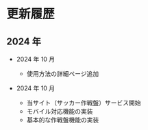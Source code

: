 # 更新履歴

## 2024 年

- 2024 年 10 月

  - 使用方法の詳細ページ追加

- 2024 年 10 月
  - 当サイト（サッカー作戦盤）サービス開始
  - モバイル対応機能の実装
  - 基本的な作戦盤機能の実装
